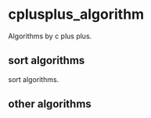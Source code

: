 # cplusplus_algorithm

Algorithms by c plus plus.

## sort algorithms
sort algorithms.

## other algorithms

